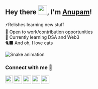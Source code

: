 
## Hey there <img src="https://github.com/TheDudeThatCode/TheDudeThatCode/blob/master/Assets/Hi.gif" width="29px">, I'm <a href="https://ianupamshekhar.github.io/"> Anupam</a>!

⚡Relishes learning new stuff<br>🔭 Open to work/contribution opportunities<br>🌱 Currently learning DSA and Web3<br>🐈‍⬛ And oh, I love cats

<!-- [![Top Langs](https://github-readme-stats.vercel.app/api/top-langs/?username=ianupamshekhar&layout=compact)](https://github.com/ianupamshekhar/github-readme-stats) -->

<!-- ![Anupam's GitHub stats](https://github-readme-stats.vercel.app/api?username=ianupamshekhar&count_private=true&include_all_commits=true&show_icons=true&theme=algolia) -->

![Snake animation](https://github.com/ianupamshekhar/ianupamshekhar}}/blob/output/github-contribution-grid-snake.svg)

### Connect with me 💬

<a href="https://www.linkedin.com/in/anupamshekhar/">
  <img align="left" width="24px" src="https://cdn2.iconfinder.com/data/icons/black-white-social-media/32/linked_in_online_social_media-128.png"  />
</a>
<!-- https://cdn.jsdelivr.net/npm/simple-icons@v3/icons/linkedin.svg -->
<a href="https://twitter.com/ianupamshekhar">
  <img align="left" width="26px" src="https://cdn2.iconfinder.com/data/icons/black-white-social-media/32/twitter_online_social_media-128.png" />
<!--   https://cdn.jsdelivr.net/npm/simple-icons@v3/icons/twitter.svg -->
</a>
<a href="mailto:ianupamshekhar@gmail.com">
  <img align="left" width="26px" src="https://cdn4.iconfinder.com/data/icons/black-white-social-media/32/mail_email_envelope_send_message-128.png" />
<!--   https://cdn.jsdelivr.net/npm/simple-icons@v3/icons/gmail.svg -->
</a>
<a href="https://www.instagram.com/ianupamshekhar/">
  <img align="left" width="26px" src="https://cdn2.iconfinder.com/data/icons/black-white-social-media/32/instagram_online_social_media_photo-128.png" />
<!--   https://cdn.jsdelivr.net/npm/simple-icons@v3/icons/instagram.svg -->
</a>
<a href="https://www.facebook.com/ianupamshekhar/">
  <img align="left" width="26px" src="https://cdn2.iconfinder.com/data/icons/black-white-social-media/32/online_social_media_facebook-128.png" />
<!--   https://cdn.jsdelivr.net/npm/simple-icons@v3/icons/facebook.svg -->
</a>

<br />
<br />
